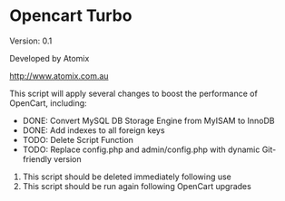 Opencart Turbo
==============

Version: 0.1

Developed by Atomix

http://www.atomix.com.au


This script will apply several changes to boost the performance of OpenCart, including:
*   DONE: Convert MySQL DB Storage Engine from MyISAM to InnoDB
*   DONE: Add indexes to all foreign keys
*   TODO: Delete Script Function
*   TODO: Replace config.php and admin/config.php with dynamic Git-friendly version


1.  This script should be deleted immediately following use
2.  This script should be run again following OpenCart upgrades
